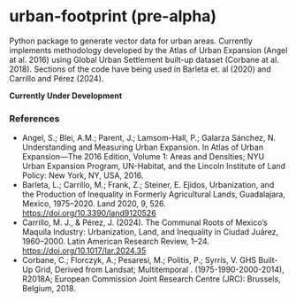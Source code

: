 # urban-footprint (pre-alpha)
 Python package to generate vector data for urban areas. Currently implements methodology developed by the Atlas of Urban Expansion (Angel at al. 2016) using Global Urban Settlement built-up dataset (Corbane at al. 2018). Sections of the code have being used in Barleta et. al (2020) and Carrillo and Pérez (2024).

**Currently Under Development**

### References
* Angel, S.; Blei, A.M.; Parent, J.; Lamsom-Hall, P.; Galarza Sánchez, N. Understanding and Measuring Urban Expansion. In Atlas of Urban Expansion—The 2016 Edition, Volume 1: Areas and Densities; NYU Urban Expansion Program, UN-Habitat, and the Lincoln Institute of Land Policy: New York, NY, USA, 2016.
* Barleta, L.; Carrillo, M.; Frank, Z.; Steiner, E. Ejidos, Urbanization, and the Production of Inequality in Formerly Agricultural Lands, Guadalajara, Mexico, 1975–2020. Land 2020, 9, 526. https://doi.org/10.3390/land9120526
* Carrillo, M. J., & Pérez, J. (2024). The Communal Roots of Mexico’s Maquila Industry: Urbanization, Land, and Inequality in Ciudad Juárez, 1960–2000. Latin American Research Review, 1–24. https://doi.org/10.1017/lar.2024.35
* Corbane, C.; Florczyk, A.; Pesaresi, M.; Politis, P.; Syrris, V. GHS Built-Up Grid, Derived from Landsat; Multitemporal . (1975-1990-2000-2014), R2018A; European Commission Joint Research Centre (JRC): Brussels, Belgium, 2018.